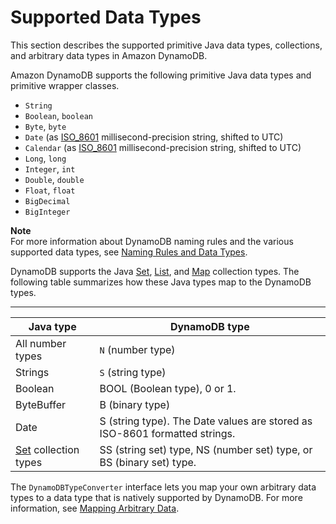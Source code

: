 # Supported Data Types<a name="DynamoDBMapper.DataTypes"></a>

This section describes the supported primitive Java data types, collections, and arbitrary data types in Amazon DynamoDB\. 

Amazon DynamoDB supports the following primitive Java data types and primitive wrapper classes\. 
+ `String`
+ `Boolean`, `boolean`
+ `Byte`, `byte`
+ `Date` \(as [ISO\_8601](http://en.wikipedia.org/wiki/ISO_8601) millisecond\-precision string, shifted to UTC\)
+ `Calendar` \(as [ISO\_8601](http://en.wikipedia.org/wiki/ISO_8601) millisecond\-precision string, shifted to UTC\)
+ `Long`, `long`
+ `Integer`, `int`
+ `Double`, `double`
+ `Float`, `float`
+ `BigDecimal`
+ `BigInteger`

**Note**  
 For more information about DynamoDB naming rules and the various supported data types, see [Naming Rules and Data Types](HowItWorks.NamingRulesDataTypes.md)\. 

DynamoDB supports the Java [Set](http://docs.oracle.com/javase/6/docs/api/java/util/Set.html), [List](http://docs.oracle.com/javase/6/docs/api/java/util/List.html), and [Map](http://docs.oracle.com/javase/6/docs/api/java/util/Map.html) collection types\. The following table summarizes how these Java types map to the DynamoDB types\.


****  

| Java type | DynamoDB type | 
| --- | --- | 
|  All number types  |  `N` \(number type\)  | 
|  Strings  |  `S` \(string type\)   | 
| Boolean | BOOL \(Boolean type\), 0 or 1\. | 
| ByteBuffer | B \(binary type\) | 
| Date | S \(string type\)\. The Date values are stored as ISO\-8601 formatted strings\. | 
| [Set](http://docs.oracle.com/javase/6/docs/api/java/util/Set.html) collection types | SS \(string set\) type, NS \(number set\) type, or BS \(binary set\) type\. | 

 The `DynamoDBTypeConverter` interface lets you map your own arbitrary data types to a data type that is natively supported by DynamoDB\. For more information, see [Mapping Arbitrary Data](DynamoDBMapper.ArbitraryDataMapping.md)\. 
